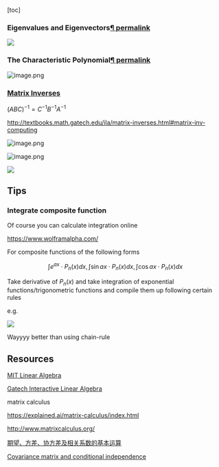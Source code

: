 [toc]



### Eigenvalues and Eigenvectors[¶ permalink](http://textbooks.math.gatech.edu/ila/chap-eigenvalues.html)



![](https://i.loli.net/2020/05/09/ZVNULFtD5bOnQXh.png)



### The Characteristic Polynomial[¶ permalink](http://textbooks.math.gatech.edu/ila/characteristic-polynomial.html)



![image.png](https://i.loli.net/2020/05/09/8yG1OHSiz4pCvIc.png)







### [Matrix Inverses](http://textbooks.math.gatech.edu/ila/matrix-inverses.html)



$(ABC)^{−1}=C^{−1}B^{−1}A^{−1}$



http://textbooks.math.gatech.edu/ila/matrix-inverses.html#matrix-inv-computing

![image.png](https://i.loli.net/2020/01/24/EqjBPIwHSeiyA76.png)

![image.png](https://i.loli.net/2020/01/24/XMyQKVuExFDh2iL.png)





![](https://i.loli.net/2020/01/04/b4Hs3g6JAcYICqt.png)









## Tips

### Integrate composite function

Of course you can calculate integration online

https://www.wolframalpha.com/

For composite functions of the following forms

$$
\int e^{a x} \cdot P_{n}(x) d x, \int \sin a x \cdot P_{n}(x) d x, \int \cos a x \cdot P_{n}(x) d x
$$


Take derivative of $P_{n}(x)$ and take integration of exponential functions/trigonometric functions and compile them up following certain rules

e.g.

![](https://i.loli.net/2019/12/29/ywtkESaDBg7oF6q.png)

Wayyyy better than using chain-rule





## Resources

[MIT Linear Algebra](https://ocw.mit.edu/resources/res-18-010-a-2020-vision-of-linear-algebra-spring-2020/index.htm)



[Gatech Interactive Linear Algebra](http://textbooks.math.gatech.edu/ila/)



matrix calculus

https://explained.ai/matrix-calculus/index.html

http://www.matrixcalculus.org/



[期望、方差、协方差及相关系数的基本运算](https://blog.csdn.net/touristman5/article/details/56281887)



[Covariance matrix and conditional independence](https://stats.stackexchange.com/a/73730)

